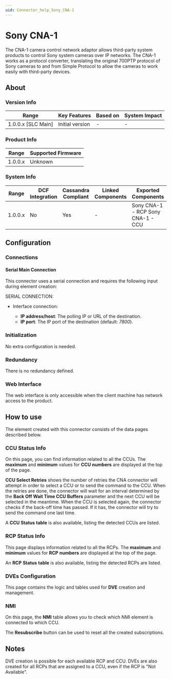 ```yaml
---
uid: Connector_help_Sony_CNA-1
---
```


# Sony CNA-1

The CNA-1 camera control network adaptor allows third-party system products to control Sony system cameras over IP networks. The CNA-1 works as a protocol converter, translating the original 700PTP protocol of Sony cameras to and from Simple Protocol to allow the cameras to work easily with third-party devices.

## About

### Version Info

| Range                | Key Features     | Based on     | System Impact     |
|----------------------|------------------|--------------|-------------------|
| 1.0.0.x \[SLC Main\] | Initial version  | \-           | \-                |

### Product Info

| Range     | Supported Firmware     |
|-----------|------------------------|
| 1.0.0.x   | Unknown                |

### System Info

| **Range** | **DCF Integration** | **Cassandra Compliant** | **Linked Components** | **Exported Components**           |
|-----------|---------------------|-------------------------|-----------------------|-----------------------------------|
| 1.0.0.x   | No                  | Yes                     | \-                    | Sony CNA-1 - RCP Sony CNA-1 - CCU |

## Configuration

### Connections

#### Serial Main Connection

This connector uses a serial connection and requires the following input during element creation:

SERIAL CONNECTION:

- Interface connection:

  - **IP address/host**: The polling IP or URL of the destination.
  - **IP port**: The IP port of the destination (default: *7800*).

### Initialization

No extra configuration is needed.

### Redundancy

There is no redundancy defined.

### Web Interface

The web interface is only accessible when the client machine has network access to the product.

## How to use

The element created with this connector consists of the data pages described below.

### CCU Status Info

On this page, you can find information related to all the CCUs. The **maximum** and **minimum** values for **CCU** **numbers** are displayed at the top of the page.

**CCU Select Retries** shows the number of retries the CNA connector will attempt in order to select a CCU or to send the command to the CCU. When the retries are done, the connector will wait for an interval determined by the **Back Off Wait Time CCU Buffers** parameter and the next CCU will be selected in the meantime. When the CCU is selected again, the connector checks if the back-off time has passed. If it has, the connector will try to send the command one last time.

A **CCU Status** **table** is also available, listing the detected CCUs are listed.

### RCP Status Info

This page displays information related to all the RCPs. The **maximum** and **minimum** values for **RCP** **numbers** are displayed at the top of the page.

An **RCP** **Status** **table** is also available, listing the detected RCPs are listed.

### DVEs Configuration

This page contains the logic and tables used for **DVE** creation and management.

### NMI

On this page, the **NMI** table allows you to check which NMI element is connected to which CCU.

The **Resubscribe** button can be used to reset all the created subscriptions.

## Notes

DVE creation is possible for each available RCP and CCU. DVEs are also created for all RCPs that are assigned to a CCU, even if the RCP is "Not Available".
